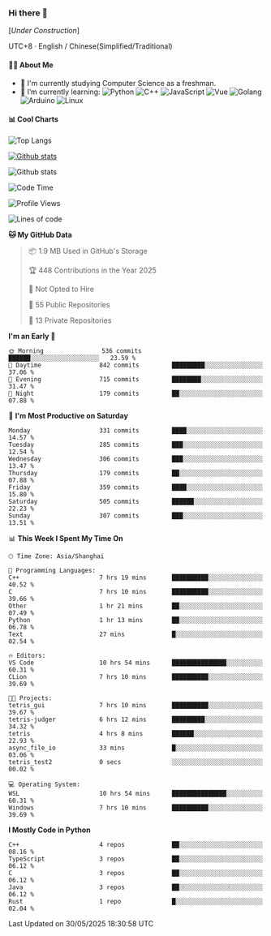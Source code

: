 ### Hi there 👋

\[*Under Construction*\]

UTC+8 · English / Chinese(Simplified/Traditional)

<!--
**NoNormalCreeper/NoNormalCreeper** is a ✨ _special_ ✨ repository because its `README.md` (this file) appears on your GitHub profile.

Here are some ideas to get you started:

- 🔭 I’m currently working on ...
- 🌱 I’m currently learning ...
- 👯 I’m looking to collaborate on ...
- 🤔 I’m looking for help with ...
- 💬 Ask me about ...
- 📫 How to reach me: ...
- 😄 Pronouns: ...
- ⚡ Fun fact: ...
-->

#### 👩‍💻 About Me

- 🏫 I'm currently studying Computer Science as a freshman.
- 🌱 I’m currently learning: 
![Python](https://img.shields.io/badge/-Python-blue?style=flat-square&logo=Python&logoColor=fff)
![C++](https://img.shields.io/badge/-C%2B%2B-00599C?style=flat-square&logo=C%2B%2B&logoColor=fff)
![JavaScript](https://img.shields.io/badge/-JavaScript-ffca18?style=flat-square&logo=JavaScript&logoColor=fff)
![Vue](https://img.shields.io/badge/-Vue-4FC08D?style=flat-square&logo=Vue.js&logoColor=fff)
![Golang](https://img.shields.io/badge/-Go-007d9c?style=flat-square&logo=Go&logoColor=fff)
![Arduino](https://img.shields.io/badge/-Arduino-00979D?style=flat-square&logo=Arduino&logoColor=fff)
![Linux](https://img.shields.io/badge/-Linux-FCC624?style=flat-square&logo=Linux&logoColor=fff)

#### 📊 Cool Charts

![Top Langs](https://readme-stats-zeta-six.vercel.app/api/top-langs/?username=NoNormalCreeper&layout=compact)

[![Github stats](https://readme-stats-zeta-six.vercel.app/api?username=NoNormalCreeper&show=reviews,discussions_started,discussions_answered,prs_merged,prs_merged_percentage)](https://github.com/anuraghazra/github-readme-stats)

![Github stats](https://github-profile-trophy.vercel.app/?username=NoNormalCreeper)


<!--START_SECTION:waka-->
![Code Time](http://img.shields.io/badge/Code%20Time-546%20hrs%2023%20mins-blue)

![Profile Views](http://img.shields.io/badge/Profile%20Views-2-blue)

![Lines of code](https://img.shields.io/badge/From%20Hello%20World%20I%27ve%20Written-4.2%20million%20lines%20of%20code-blue)

**🐱 My GitHub Data** 

> 📦 1.9 MB Used in GitHub's Storage 
 > 
> 🏆 448 Contributions in the Year 2025
 > 
> 🚫 Not Opted to Hire
 > 
> 📜 55 Public Repositories 
 > 
> 🔑 13 Private Repositories 
 > 
**I'm an Early 🐤** 

```text
🌞 Morning                536 commits         ██████░░░░░░░░░░░░░░░░░░░   23.59 % 
🌆 Daytime                842 commits         █████████░░░░░░░░░░░░░░░░   37.06 % 
🌃 Evening                715 commits         ████████░░░░░░░░░░░░░░░░░   31.47 % 
🌙 Night                  179 commits         ██░░░░░░░░░░░░░░░░░░░░░░░   07.88 % 
```
📅 **I'm Most Productive on Saturday** 

```text
Monday                   331 commits         ████░░░░░░░░░░░░░░░░░░░░░   14.57 % 
Tuesday                  285 commits         ███░░░░░░░░░░░░░░░░░░░░░░   12.54 % 
Wednesday                306 commits         ███░░░░░░░░░░░░░░░░░░░░░░   13.47 % 
Thursday                 179 commits         ██░░░░░░░░░░░░░░░░░░░░░░░   07.88 % 
Friday                   359 commits         ████░░░░░░░░░░░░░░░░░░░░░   15.80 % 
Saturday                 505 commits         ██████░░░░░░░░░░░░░░░░░░░   22.23 % 
Sunday                   307 commits         ███░░░░░░░░░░░░░░░░░░░░░░   13.51 % 
```


📊 **This Week I Spent My Time On** 

```text
🕑︎ Time Zone: Asia/Shanghai

💬 Programming Languages: 
C++                      7 hrs 19 mins       ██████████░░░░░░░░░░░░░░░   40.52 % 
C                        7 hrs 10 mins       ██████████░░░░░░░░░░░░░░░   39.66 % 
Other                    1 hr 21 mins        ██░░░░░░░░░░░░░░░░░░░░░░░   07.49 % 
Python                   1 hr 13 mins        ██░░░░░░░░░░░░░░░░░░░░░░░   06.78 % 
Text                     27 mins             █░░░░░░░░░░░░░░░░░░░░░░░░   02.54 % 

🔥 Editors: 
VS Code                  10 hrs 54 mins      ███████████████░░░░░░░░░░   60.31 % 
CLion                    7 hrs 10 mins       ██████████░░░░░░░░░░░░░░░   39.69 % 

🐱‍💻 Projects: 
tetris_gui               7 hrs 10 mins       ██████████░░░░░░░░░░░░░░░   39.67 % 
tetris-judger            6 hrs 12 mins       █████████░░░░░░░░░░░░░░░░   34.32 % 
tetris                   4 hrs 8 mins        ██████░░░░░░░░░░░░░░░░░░░   22.93 % 
async_file_io            33 mins             █░░░░░░░░░░░░░░░░░░░░░░░░   03.06 % 
tetris_test2             0 secs              ░░░░░░░░░░░░░░░░░░░░░░░░░   00.02 % 

💻 Operating System: 
WSL                      10 hrs 54 mins      ███████████████░░░░░░░░░░   60.31 % 
Windows                  7 hrs 10 mins       ██████████░░░░░░░░░░░░░░░   39.69 % 
```

**I Mostly Code in Python** 

```text
C++                      4 repos             ██░░░░░░░░░░░░░░░░░░░░░░░   08.16 % 
TypeScript               3 repos             ██░░░░░░░░░░░░░░░░░░░░░░░   06.12 % 
C                        3 repos             ██░░░░░░░░░░░░░░░░░░░░░░░   06.12 % 
Java                     3 repos             ██░░░░░░░░░░░░░░░░░░░░░░░   06.12 % 
Rust                     1 repo              █░░░░░░░░░░░░░░░░░░░░░░░░   02.04 % 
```




 Last Updated on 30/05/2025 18:30:58 UTC
<!--END_SECTION:waka-->


